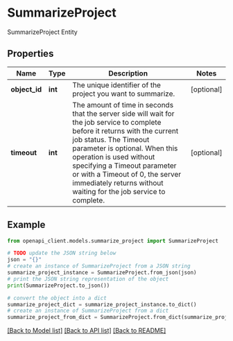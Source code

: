# SummarizeProject

SummarizeProject Entity

## Properties

Name | Type | Description | Notes
------------ | ------------- | ------------- | -------------
**object_id** | **int** | The unique identifier of the project you want to summarize. | [optional] 
**timeout** | **int** | The amount of time in seconds that the server side will wait for the job service to complete before it returns with the current job status. The Timeout parameter is optional. When this operation is used without specifying a Timeout parameter or with a Timeout of 0, the server immediately returns without waiting for the job service to complete. | [optional] 

## Example

```python
from openapi_client.models.summarize_project import SummarizeProject

# TODO update the JSON string below
json = "{}"
# create an instance of SummarizeProject from a JSON string
summarize_project_instance = SummarizeProject.from_json(json)
# print the JSON string representation of the object
print(SummarizeProject.to_json())

# convert the object into a dict
summarize_project_dict = summarize_project_instance.to_dict()
# create an instance of SummarizeProject from a dict
summarize_project_from_dict = SummarizeProject.from_dict(summarize_project_dict)
```
[[Back to Model list]](../README.md#documentation-for-models) [[Back to API list]](../README.md#documentation-for-api-endpoints) [[Back to README]](../README.md)


